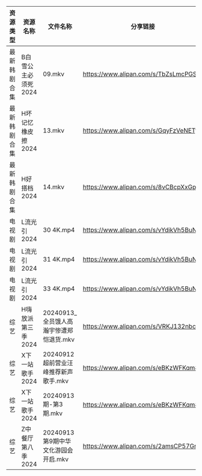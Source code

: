 | 资源类型   | 资源名称         | 文件名称                       | 分享链接                                 | 更新时间                |
| ------ | ------------ | -------------------------- | ------------------------------------ | ------------------- |
| 最新韩剧合集 | B白雪公主必须死2024 | 09.mkv                     | https://www.alipan.com/s/TbZsLmcPGSo | 2024-09-14 00:05:16 |
| 最新韩剧合集 | H坏记忆橡皮擦2024  | 13.mkv                     | https://www.alipan.com/s/GqyFzVeNETy | 2024-09-14 12:05:46 |
| 最新韩剧合集 | H好搭档2024     | 14.mkv                     | https://www.alipan.com/s/8vCBcpXxGp9 | 2024-09-14 00:05:46 |
| 电视剧    | L流光引2024     | 30 4K.mp4                  | https://www.alipan.com/s/vYdikVh5BuN | 2024-09-14 12:06:18 |
| 电视剧    | L流光引2024     | 31 4K.mp4                  | https://www.alipan.com/s/vYdikVh5BuN | 2024-09-14 12:06:17 |
| 电视剧    | L流光引2024     | 33 4K.mp4                  | https://www.alipan.com/s/vYdikVh5BuN | 2024-09-14 12:06:17 |
| 综艺     | H嗨放派第三季2024  | 20240913_全员饿人高瀚宇惨遭郑恺退货.mkv | https://www.alipan.com/s/VRKJ132nbcQ | 2024-09-14 00:08:02 |
| 综艺     | X下一站歌手2024   | 20240912超前营业汪峰推荐新声歌手.mkv   | https://www.alipan.com/s/eBKzWFKqm82 | 2024-09-14 00:09:24 |
| 综艺     | X下一站歌手2024   | 20240913期-第3期.mkv          | https://www.alipan.com/s/eBKzWFKqm82 | 2024-09-14 00:09:24 |
| 综艺     | Z中餐厅第八季2024  | 20240913第9期中华文化游园会开启.mkv   | https://www.alipan.com/s/2amsCP57Grh | 2024-09-14 00:07:32 |
